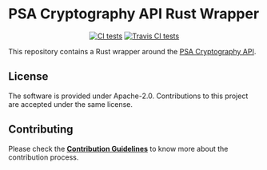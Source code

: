 <!--
  -- Copyright 2020 Contributors to the Parsec project. 
  -- SPDX-License-Identifier: Apache-2.0
--->
# PSA Cryptography API Rust Wrapper

<p align="center">
  <a href="https://github.com/parallaxsecond/rust-psa-crypto/actions?query=workflow%3A%22Continuous+Integration%22"><img src="https://github.com/parallaxsecond/rust-psa-crypto/workflows/Continuous%20Integration/badge.svg" alt="CI tests"/></a>
  <a href="https://travis-ci.com/parallaxsecond/rust-psa-crypto"><img src="https://travis-ci.com/parallaxsecond/rust-psa-crypto.svg?branch=master" alt="Travis CI tests"/></a>
</p>

This repository contains a Rust wrapper around the [PSA Cryptography API](https://developer.arm.com/architectures/security-architectures/platform-security-architecture/documentation).

## License

The software is provided under Apache-2.0. Contributions to this project are accepted under the same license.

## Contributing

Please check the [**Contribution Guidelines**](https://parallaxsecond.github.io/parsec-book/contributing.html)
to know more about the contribution process.
